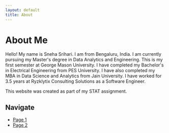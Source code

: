 ```yaml
---
layout: default
title: About
---
```


# About Me
Hello! My name is Sneha Srihari. I am from Bengaluru, India. I am currently pursuing my Master's degree in Data Analytics and Engineering. This is my first semester at George Mason University. I have completed my Bachelor's in Electrical Engineering from PES University. I have also completed my MBA in Data Science and Analytics from Jain University. I have worked for 3.5 years at Ryzklytix Consulting Solutions as a Software Engineer.

This website was created as part of my STAT assignment.

## Navigate
- [Page 1](page1.md)
- [Page 2](page2.md)
